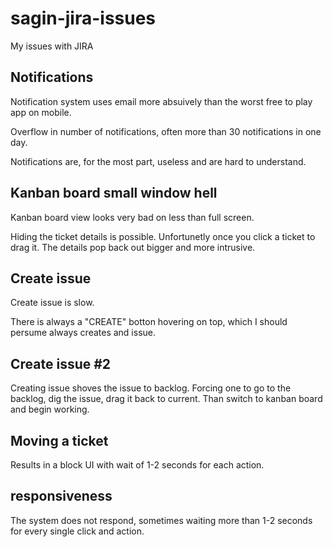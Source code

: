 # sagin-jira-issues
My issues with JIRA

## Notifications
Notification system uses email more absuively than the worst free to play app on mobile. 

Overflow in number of notifications, often more than 30 notifications in one day.

Notifications are, for the most part, useless and are hard to understand.

## Kanban board small window hell
Kanban board view looks very bad on less than full screen.

Hiding the ticket details is possible. Unfortunetly once you click a ticket to drag it. The details pop back out bigger and more intrusive.

## Create issue

Create issue is slow.

There is always a "CREATE" botton hovering on top, which I should persume always creates and issue.

## Create issue #2

Creating issue shoves the issue to backlog. Forcing one to go to the backlog, dig the issue, drag it back to current. Than switch to kanban board and begin working.

## Moving a ticket 

Results in a block UI with wait of 1-2 seconds for each action.

## responsiveness

The system does not respond, sometimes waiting more than 1-2 seconds for every single click and action.
